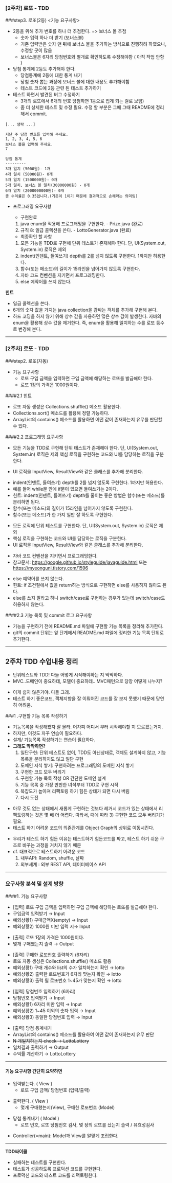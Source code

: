 ### [2주차] 로또 - TDD 
###step3. 로또(2등)
<기능 요구사항>
- 2등을 위해 추가 번호를 하나 더 추첨한다. => 보너스 볼 추첨
  - 숫자 입력 하나 더 받기 (보너스볼)
  - 기존 입력받은 숫자 맨 뒤에 보너스 볼을 추가하는 방식으로 진행하려 하였으나, 수정할 곳이 많음
  - 보너스볼은 6자리 당첨번호와 별개로 확인하도록 수정해야함 ( 아직 작업 안함 )
- 당첨 통계에 2등도 추가해야 한다.
  - 당첨통계에 2등에 대한 통계 내기
  - 당첨 숫자 뽑는 과정에 보너스 볼에 대한 내용도 추가해야함
  - 테스트 코드에 2등 관련 된 테스트 추가하기
- 테스트 하면서 발견된 버그 수정하기 
  - 3개의 로또에서 6개의 번호 당첨하면 1등으로 집계 되는 걸로 보임)
  - 좀 더 상세한 테스트 및 수정 필요. 수정 할 부분은 그때 그때 README에 정리해서 commit.
```
[... 생략 ...]

지난 주 당첨 번호를 입력해 주세요.
1, 2, 3, 4, 5, 6
보너스 볼을 입력해 주세요.
7

당첨 통계
---------
3개 일치 (5000원)- 1개
4개 일치 (50000원)- 0개
5개 일치 (1500000원)- 0개
5개 일치, 보너스 볼 일치(30000000원) - 0개
6개 일치 (2000000000원)- 0개
총 수익률은 0.35입니다.(기준이 1이기 때문에 결과적으로 손해라는 의미임)
```
* 프로그래밍 요구사항
  - 구현완료
   1) java enum을 적용해 프로그래밍을 구현한다. - Prize.java (완료)
   3) 규칙 8: 일급 콜렉션을 쓴다. - LottoGenerator.java (완료)
 
   - 최종확인 할 사항
   1) 모든 기능을 TDD로 구현해 단위 테스트가 존재해야 한다. 단, UI(System.out, System.in) 로직은 제외
   2) indent(인덴트, 들여쓰기) depth를 2를 넘지 않도록 구현한다. 1까지만 허용한다.
   3) 함수(또는 메소드)의 길이가 15라인을 넘어가지 않도록 구현한다.
   4) 자바 코드 컨벤션을 지키면서 프로그래밍한다.
   5) else 예약어를 쓰지 않는다.

**힌트**
- 일급 콜렉션을 쓴다.
- 6개의 숫자 값을 가지는 java collection을 감싸는 객체를 추가해 구현해 본다.
- 하드 코딩을 하지 않기 위해 상수 값을 사용하면 많은 상수 값이 발생한다. 자바의 enum을 활용해 상수 값을 제거한다. 즉, enum을 활용해 일치하는 수를 로또 등수로 변경해 본다.
----



### [2주차] 로또 - TDD 
###step2. 로또(자동)
- 기능 요구사항
  - 로또 구입 금액을 입력하면 구입 금액에 해당하는 로또를 발급해야 한다.
  - 로또 1장의 가격은 1000원이다.

####2.1 힌트
- 로또 자동 생성은 Collections.shuffle() 메소드 활용한다.
- Collections.sort() 메소드를 활용해 정렬 가능하다.
- ArrayList의 contains() 메소드를 활용하면 어떤 값이 존재하는지 유무를 판단할 수 있다.

####2.2 프로그래밍 요구사항
+ 모든 기능을 TDD로 구현해 단위 테스트가 존재해야 한다. 단, UI(System.out, System.in) 로직은 제외
핵심 로직을 구현하는 코드와 UI를 담당하는 로직을 구분한다.
* UI 로직을 InputView, ResultView와 같은 클래스를 추가해 분리한다.
 - indent(인덴트, 들여쓰기) depth를 2를 넘지 않도록 구현한다. 1까지만 허용한다.
 - 예를 들어 while문 안에 if문이 있으면 들여쓰기는 2이다.
 - 힌트: indent(인덴트, 들여쓰기) depth를 줄이는 좋은 방법은 함수(또는 메소드)를 분리하면 된다.
 - 함수(또는 메소드)의 길이가 15라인을 넘어가지 않도록 구현한다.
 - 함수(또는 메소드)가 한 가지 일만 잘 하도록 구현한다.
+ 모든 로직에 단위 테스트를 구현한다. 단, UI(System.out, System.in) 로직은 제외
+ 핵심 로직을 구현하는 코드와 UI를 담당하는 로직을 구분한다.
+ UI 로직을 InputView, ResultView와 같은 클래스를 추가해 분리한다.
- 자바 코드 컨벤션을 지키면서 프로그래밍한다.
- 참고문서: https://google.github.io/styleguide/javaguide.html 또는 https://myeonguni.tistory.com/1596
+ else 예약어를 쓰지 않는다.
+ 힌트: if 조건절에서 값을 return하는 방식으로 구현하면 else를 사용하지 않아도 된다.
+ else를 쓰지 말라고 하니 switch/case로 구현하는 경우가 있는데 switch/case도 허용하지 않는다.

####2.3 기능 목록 및 commit 로그 요구사항
- 기능을 구현하기 전에 README.md 파일에 구현할 기능 목록을 정리해 추가한다.
-  git의 commit 단위는 앞 단계에서 README.md 파일에 정리한 기능 목록 단위로 추가한다.
----
## 2주차 TDD 수업내용 정리

* 단위테스트와 TDD! 다들 어떻게 시작해야하는 지 막막하다.
* MVC..도메인이 중요하데, 모델이 중요하데.. MVC패턴으로 당장 어떻게 나누지?
- 이게 쉽지 않은거야. 다들 그래.
- 테스트 하기 좋은코드, 객체지향을 잘 이뤄어진 코드를 잘 보지 못했기 때문에 당연히 어려움.

###1 .구현할 기능 목록 작성하기
- 기능목록을 작성해봤자 잘 몰라. 어차피 어디서 부터 시작해야할 지 모르겠는거지.
- 하지만, 이것도 자꾸 연습이 필요하다.
- 설계/ 기능목록 작성하기는 연습이 필요하다.
- **그래도 막막하면?**
    1) 일단구현: 단위 테스트도 없이, TDD도 아닌상태로, 객체도 설계하지 않고, 기능목록을 분리하지도 않고 일단 구현
    2) 도메인 지식 쌓기: 구현하려는 프로그래밍의 도메인 지식 쌓기
    3) 구현한 코드 모두 버리기
    4) 구현할 기능 목록 작성 OR 간단한 도메인 설계
    5) 기능 목록 중 가장 만만한 녀석부터 TDD로 구현 시작
    6) 복잡도가 높아져 리팩토링 하기 힘든 상태가 되면 다시 버림
    7) 다시 도전
* 아무 것도 없는 상태에서 새롭게 구현하는 것보다 레거시 코드가 있는 상태에서 리팩토링하는 것은 몇 배 더 어렵다.
따라서, 때에 따라 3) 구현한 코드 모두 버리기가 필요.
* 테스트 하기 어려운 코드의 의존관계를 Object Graph의 상위로 이동시킨다.
- 우리가 테스트 하기 힘든 이유는 테스트하기 힘든코드를 짜고, 테스트 하기 쉬운 구조로 바꾸는 과정을 거치지 않기 때문
- cf. 대표적으로 테스트하기 어려운 코드
    1) 내부API: Random, shuffle, 날짜
    2) 외부세계 : 외부 REST API, 데이터베이스 API
----
### 요구사항 분석 및 설계 방향
####1. 기능 요구사항
 + [입력] 로또 구입 금액을 입력하면 구입 금액에 해당하는 로또를 발급해야 한다.
 + 구입금액 입력받기  → Input
 + 예외상황1) 구매금액X(empty) → Input
 + 예외상황2) 1000원 미만 입력 시→ Input
 - [출력] 로또 1장의 가격은 1000원이다.
 - 몇개 구매했는지 출력 → Output
* [출력] 구매한 로또번호 출력하기 (6자리)
* 로또 자동 생성은 Collections.shuffle() 메소드 활용
* 예외상황1) 구매 개수와 list의 수가 일치하는지 확인  → lotto
* 예외상황2) 출력한 로또번호가 6자리 맞는지 확인 → lotto
* 예외상황3) 출력 될 로또번호 1~45가 맞는지 확인 → lotto
+ [입력] 당첨번호 입력하기 (6자리)
+ 당첨번호 입력받기 → Input
+ 예외상황1) 6자리 미만 입력  → Input
+ 예외상황2) 1~45 이외의 숫자 입력  → Input
+ 예외상황3) 동일한 당첨번호 입력 → Input
- [출력] 당첨 통계내기
- ArrayList의 contains() 메소드를 활용하여 어떤 값이 존재하는지 유무 판단
- ~~N 개일치하는지 check → LottoLottery~~
- 일치결과 출력하기 → Output
- 수익률 계산하기 → LottoLottery

----
#### 기능 요구사항 간단히 요약하면 ####
- 입력받는다. ( View )
  - 로또 구입 금액/ 당첨번호  (입력/출력)
+ 출력한다. ( View )
  + 몇개 구매했는지(View),  구매한 로또번호 (Model)
- 당첨 통계내기  ( Model )
  - 로또 번호, 로또 당첨번호 검사, 몇 장의 로또를 샀는지 출력 / 유효성검사
* Controller(=main): Model과 View를 알맞게 조립한다.
----

 **TDD싸이클**
 - 실패하는 테스트를 구현한다.
 - 테스트가 성공하도록 프로덕션 코드를 구현한다.
 - 프로덕션 코드와 테스트 코드를 리팩토링한다.